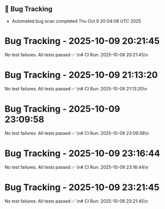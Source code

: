 ## 🐞 Bug Tracking
- Automated bug scan completed Thu Oct  9 20:04:08 UTC 2025

# Bug Tracking - 2025-10-09 20:21:45

No test failures. All tests passed ✅
\n# CI Run: 2025-10-09 20:21:45\n

# Bug Tracking - 2025-10-09 21:13:20

No test failures. All tests passed ✅
\n# CI Run: 2025-10-09 21:13:20\n

# Bug Tracking - 2025-10-09 23:09:58

No test failures. All tests passed ✅
\n# CI Run: 2025-10-09 23:09:58\n

# Bug Tracking - 2025-10-09 23:16:44

No test failures. All tests passed ✅
\n# CI Run: 2025-10-09 23:16:44\n

# Bug Tracking - 2025-10-09 23:21:45

No test failures. All tests passed ✅
\n# CI Run: 2025-10-09 23:21:45\n
